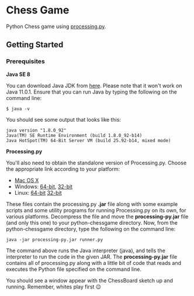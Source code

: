 # Chess Game

Python Chess game using [processing.py](https://py.processing.org/).

## Getting Started

### Prerequisites

**Java SE 8**

You can download Java JDK from [here](https://www.oracle.com/technetwork/java/javase/downloads/index.html). Please note that it won't work on Java 11.0.1. Ensure that you can run Java by typing the following on the command line:

```
$ java -v
```

You should see some output that looks like this:

```
java version "1.8.0_92"
Java(TM) SE Runtime Environment (build 1.8.0_92-b14)
Java HotSpot(TM) 64-Bit Server VM (build 25.92-b14, mixed mode)
```
**Processing.py**

You'll also need to obtain the standalone version of Processing.py. Choose the appropriate link according to your platform:

* [Mac OS X](http://py.processing.org/processing.py-macosx.tgz)
* Windows: [64-bit](http://py.processing.org/processing.py-windows64.zip), [32-bit](http://py.processing.org/processing.py-windows32.zip)
* Linux: [64-bit](http://py.processing.org/processing.py-linux64.tgz) [32-bit](http://py.processing.org/processing.py-linux32.tgz)

These files contain the processing.py **.jar** file along with some example scripts and some utility programs for running Processing.py on its own, for various platforms. Decompress the file and move the **processing-py.jar** file (and only this one) to your python-chessgame directory. Now, from the python-chessgame directory, type the following on the command line:

```
java -jar processing-py.jar runner.py
```

The command above runs the Java interpreter (java), and tells the interpreter to run the code in the given JAR. The **processing-py.jar** file contains all of processing.py along with a little bit of code that reads and executes the Python file specified on the command line.

You should see a window appear with the ChessBoard sketch up and running. Remember, whites play first :wink:
